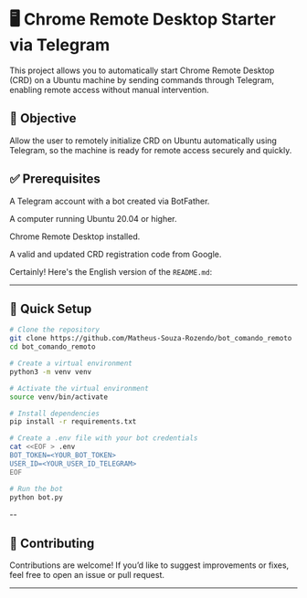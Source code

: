 # 🖥️ Chrome Remote Desktop Starter via Telegram
This project allows you to automatically start Chrome Remote Desktop (CRD) on a Ubuntu machine by sending commands through Telegram, enabling remote access without manual intervention.

## 🚀 Objective
Allow the user to remotely initialize CRD on Ubuntu automatically using Telegram, so the machine is ready for remote access securely and quickly.

## ✅ Prerequisites
A Telegram account with a bot created via BotFather.

A computer running Ubuntu 20.04 or higher.

Chrome Remote Desktop installed.

A valid and updated CRD registration code from Google.

Certainly! Here's the English version of the `README.md`:

--- 

## 🔧 Quick Setup

```bash
# Clone the repository
git clone https://github.com/Matheus-Souza-Rozendo/bot_comando_remoto
cd bot_comando_remoto

# Create a virtual environment
python3 -m venv venv

# Activate the virtual environment
source venv/bin/activate  

# Install dependencies
pip install -r requirements.txt

# Create a .env file with your bot credentials
cat <<EOF > .env
BOT_TOKEN=<YOUR_BOT_TOKEN>
USER_ID=<YOUR_USER_ID_TELEGRAM>
EOF

# Run the bot
python bot.py
```

--

## 🤝 Contributing

Contributions are welcome! If you’d like to suggest improvements or fixes, feel free to open an issue or pull request.

---

